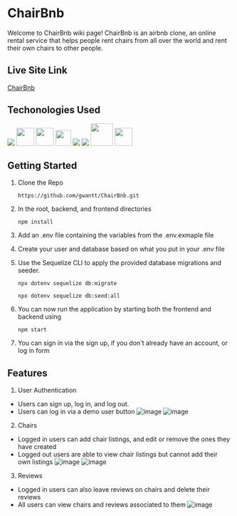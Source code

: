 # ChairBnb
Welcome to ChairBnb wiki page! ChairBnb is an airbnb clone, an online rental service that helps people rent chairs from all over the world and 
rent their own chairs to other people.

## Live Site Link
[ChairBnb](https://airbnb-clone-gw.herokuapp.com/)

## Techonologies Used
<img src="https://img.icons8.com/color/48/000000/javascript--v1.png"/> <img src="https://cdn.jsdelivr.net/gh/devicons/devicon/icons/sequelize/sequelize-original.svg" height=40 /> <img src="https://cdn.jsdelivr.net/gh/devicons/devicon/icons/express/express-original-wordmark.svg" height=40/> <img src="https://img.icons8.com/color/48/000000/visual-studio-code-2019.png" height=35/> <img src="https://img.icons8.com/color/48/000000/css3.png"/> <img src="https://img.icons8.com/color/48/000000/nodejs.png"/> <img src="https://img.icons8.com/nolan/64/git.png" height=50/> <img src='https://upload.wikimedia.org/wikipedia/commons/thumb/a/a7/React-icon.svg/2300px-React-icon.svg.png' height=40 />
## Getting Started
1. Clone the Repo

    ```https://github.com/gwantt/ChairBnb.git```
  
2. In the root, backend, and frontend directories

    ```npm install```
   
3. Add an .env file containing the variables from the .env.exmaple file

4. Create your user and database based on what you put in your .env file

5. Use the Sequelize CLI to apply the provided database migrations and seeder.

     ```npx dotenv sequelize db:migrate```
  
     ```npx dotenv sequelize db:seed:all```
  
6. You can now run the application by starting both the frontend and backend using 


    ```npm start```
    
7. You can sign in via the sign up, if you don't already have an account, or log in form

## Features
1. User Authentication
* Users can sign up, log in, and log out.
* Users can log in via a demo user button
![image](https://user-images.githubusercontent.com/65691441/173669470-f691a2f5-975a-4d1a-b441-168563972b0e.png)
![image](https://user-images.githubusercontent.com/65691441/173669487-aefc2b0d-9fdf-4383-8aa2-053829844fa1.png)


2. Chairs
* Logged in users can add chair listings, and edit or remove the ones they have created
* Logged out users are able to view chair listings but cannot add their own listings
![image](https://user-images.githubusercontent.com/65691441/173668893-afd082bb-ea8a-470e-b367-b3b13aa5e538.png)
![image](https://user-images.githubusercontent.com/65691441/173669669-2759e35e-0938-4d67-bd95-fc927e3d9135.png)

3. Reviews
* Logged in users can also leave reviews on chairs and delete their reviews
* All users can view chairs and reviews associated to them
![image](https://user-images.githubusercontent.com/65691441/173669158-4496674c-03df-49c9-93c1-23a2d404f75b.png)
